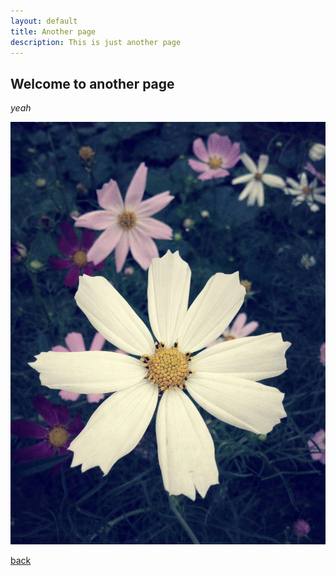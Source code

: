 ```yaml
---
layout: default
title: Another page
description: This is just another page
---
```


## Welcome to another page

_yeah_
<center>
<img src='img/flower.jpg'>
</center>

[back](./)

